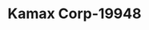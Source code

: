 ---
f_zip-code: 34234
f_state-code: FL
title: Kamax Corp-19948
f_phone: 941-359-2868
f_city-only: Sarasota
f_address: 3434 N Tamiami Trl Sarasota
f_location-unique-id: '19948'
slug: kamax-corp-19948
updated-on: '2024-05-30T13:46:58.046Z'
created-on: '2024-05-30T13:36:59.803Z'
published-on: '2024-05-30T13:54:32.469Z'
f_city-state: cms/city/sarasota-fl.md
f_company: cms/company/kamax-corp.md
f_state: cms/state/florida.md
layout: '[payday-loan].html'
tags: payday-loan
---